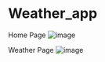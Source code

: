 # Weather_app

Home Page
![image](https://github.com/user-attachments/assets/cbf54a10-a6a8-4277-a611-5c2053c61b30)

Weather Page
![image](https://github.com/user-attachments/assets/29e1695f-945d-4819-b881-846d3a840c4c)
